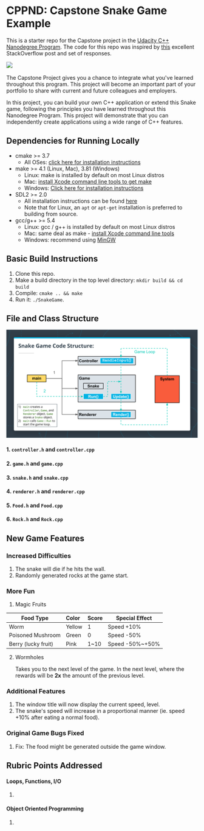 # CPPND: Capstone Snake Game Example

This is a starter repo for the Capstone project in the [Udacity C++ Nanodegree Program](https://www.udacity.com/course/c-plus-plus-nanodegree--nd213). The code for this repo was inspired by [this](https://codereview.stackexchange.com/questions/212296/snake-game-in-c-with-sdl) excellent StackOverflow post and set of responses.

<img src="snake_game.gif"/>

The Capstone Project gives you a chance to integrate what you've learned throughout this program. This project will become an important part of your portfolio to share with current and future colleagues and employers.

In this project, you can build your own C++ application or extend this Snake game, following the principles you have learned throughout this Nanodegree Program. This project will demonstrate that you can independently create applications using a wide range of C++ features.

## Dependencies for Running Locally
* cmake >= 3.7
  * All OSes: [click here for installation instructions](https://cmake.org/install/)
* make >= 4.1 (Linux, Mac), 3.81 (Windows)
  * Linux: make is installed by default on most Linux distros
  * Mac: [install Xcode command line tools to get make](https://developer.apple.com/xcode/features/)
  * Windows: [Click here for installation instructions](http://gnuwin32.sourceforge.net/packages/make.htm)
* SDL2 >= 2.0
  * All installation instructions can be found [here](https://wiki.libsdl.org/Installation)
  * Note that for Linux, an `apt` or `apt-get` installation is preferred to building from source.
* gcc/g++ >= 5.4
  * Linux: gcc / g++ is installed by default on most Linux distros
  * Mac: same deal as make - [install Xcode command line tools](https://developer.apple.com/xcode/features/)
  * Windows: recommend using [MinGW](http://www.mingw.org/)

## Basic Build Instructions

1. Clone this repo.
2. Make a build directory in the top level directory: `mkdir build && cd build`
3. Compile: `cmake .. && make`
4. Run it: `./SnakeGame`.

## File and Class Structure

<img src="file_structure.png"/>

#### 1. `controller.h` and `controller.cpp`

#### 2. `game.h` and `game.cpp`

#### 3. `snake.h` and `snake.cpp`

#### 4. `renderer.h` and `renderer.cpp`

#### 5. `Food.h` and `Food.cpp` 

#### 6. `Rock.h` and `Rock.cpp`



## New Game Features

### Increased Difficulties
1. The snake will die if he hits the wall.
2. Randomly generated rocks at the game start.

### More Fun
1. Magic Fruits

| Food Type           | Color  | Score | Special Effect  |
| ------------------- | :----- | :---- | --------------- |
| Worm                | Yellow | 1     | Speed +10%      |
| Poisoned Mushroom   | Green  | 0     | Speed -50%      |
| Berry (lucky fruit) | Pink   | 1~10  | Speed -50%~+50% |

2. Wormholes 

   Takes you to the next level of the game. In the next level, where the rewards will be **2x** the amount of the previous level.

### Additional Features
1. The window title will now display the current speed, level.
2. The snake's speed will increase in a proportional manner (ie. speed +10% after eating a normal food).

### Original Game Bugs Fixed
1. Fix: The food might be generated outside the game window.





## Rubric Points Addressed

#### Loops, Functions, I/O
1. 

#### Object Oriented Programming
1. 